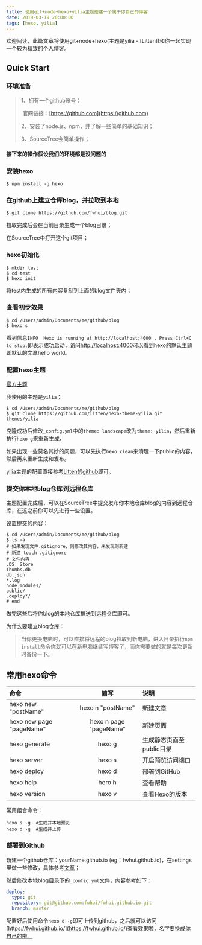 ```yaml
---
title: 使用git+node+hexo+yilia主题搭建一个属于你自己的博客
date: 2019-03-19 20:00:00
tags: [hexo, yilia]
---
```

 欢迎阅读，此篇文章将使用git+node+hexo(主题是yilia - [Litten])和你一起实现一个较为精致的个人博客。

## Quick Start

<!-- more -->

### 环境准备

> 1、拥有一个github账号：
>
> ​	官网链接：[https://github.com](https://github.com)
>
> 2、安装了node.js、npm，并了解一些简单的基础知识；
>
> 3、SourceTree会简单操作；



#### 接下来的操作假设我们的环境都是没问题的



### 安装hexo

```shell
$ npm install -g hexo
```

### 在github上建立仓库blog，并拉取到本地

```shell
$ git clone https://github.com/fwhui/blog.git
```

拉取完成后会在当前目录生成一个blog目录；

在SourceTree中打开这个git项目；

### hexo初始化

```shell
$ mkdir test
$ cd test
$ hexo init
```

将test内生成的所有内容复制到上面的blog文件夹内；

### 查看初步效果

```shell
$ cd /Users/admin/Documents/me/github/blog
$ hexo s
```

看到信息`INFO  Hexo is running at http://localhost:4000 . Press Ctrl+C to stop.`即表示成功启动，访问[http://localhost:4000](http://localhost:4000)可以看到hexo的默认主题即默认的文章hello world。

### 配置hexo主题

[官方主题](https://hexo.io/themes/)

我使用的主题是`yilia`；

```shell
$ cd /Users/admin/Documents/me/github/blog
$ git clone https://github.com/litten/hexo-theme-yilia.git themes/yilia
```

克隆成功后修改`_config.yml`中的`theme: landscape`改为`theme: yilia`，然后重新执行`hexo g`来重新生成，

如果出现一些莫名其妙的问题，可以先执行`hexo clean`来清理一下public的内容，然后再来重新生成和发布。

yilia主题的配置直接参考[Litten的github](https://github.com/litten/hexo-theme-yilia)即可。

### 提交你本地blog仓库到远程仓库

主题配置完成后，可以在SourceTree中提交发布你本地仓库blog的内容到远程仓库，在这之前你可以先进行一些设置。

设置提交的内容：

```shell
$ cd /Users/admin/Documents/me/github/blog
$ ls -a
# 如果发现文件.gitignore，则修改其内容，未发现则新建
# 新建 touch .gitignore
# 文件内容
.DS_ Store
Thumbs.db
db.json
*.log
node_modules/
public/
.deploy*/
# end
```

做完这些后将你blog的本地仓库推送到远程仓库即可。

为什么要建立blog仓库：

> 当你更换电脑时，可以直接将远程的blog拉取到新电脑，进入目录执行`npm install`命令你就可以在新电脑继续写博客了，而你需要做的就是每次更新时备份一下。

## 常用hexo命令

| 命令                     |          简写          | 说明                     |
| :----------------------- | :--------------------: | :----------------------- |
| hexo new "postName"      |   hexo n "postName"    | 新建文章                 |
| hexo new page "pageName" | hexo n page "pageName" | 新建页面                 |
| hexo generate            |         hexo g         | 生成静态页面至public目录 |
| hexo server              |         hexo s         | 开启预览访问端口         |
| hexo deploy              |         hexo d         | 部署到GitHub             |
| hexo help                |         hero h         | 查看帮助                 |
| hexo version             |         hexo v         | 查看Hexo的版本           |

常用组合命令：

```shell
hexo s -g  #生成并本地预览
hexo d -g  #生成并上传
```

### 部署到Github

新建一个github仓库：yourName.github.io (eg：fwhui.github.io)，在settings里做一些修改，具体参考[文章](https://blog.csdn.net/u011974987/article/details/51331822)；

然后修改本地blog目录下的`_config.yml`文件，内容参考如下：

```yml
deploy:
  type: git
  repository: git@github.com:fwhui/fwhui.github.io.git
  branch: master
```

配置好后使用命令`hexo d -g`即可上传到github，之后就可以访问[https://fwhui.github.io/](https://fwhui.github.io/)查看效果啦，名字要换成你自己的啦。